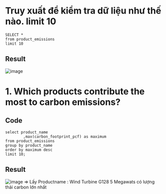 # Truy xuất để kiểm tra dữ liệu như thế nào. limit 10
```
SELECT *
from product_emissions
limit 10
```
## Result
![image](https://github.com/user-attachments/assets/79af61ec-17a5-43f8-b20a-9c393e8159dc)

# 1. Which products contribute the most to carbon emissions?
## Code
```
select product_name
		,max(carbon_footprint_pcf) as maximum
from product_emissions
group by product_name
order by maximum desc
limit 10;
```
## Result
![image](https://github.com/user-attachments/assets/3958a5ef-447d-4a87-a819-5a99dc824a9f)
=> Lấy Productname : Wind Turbine G128 5 Megawats có lượng thải carbon lớn nhất
